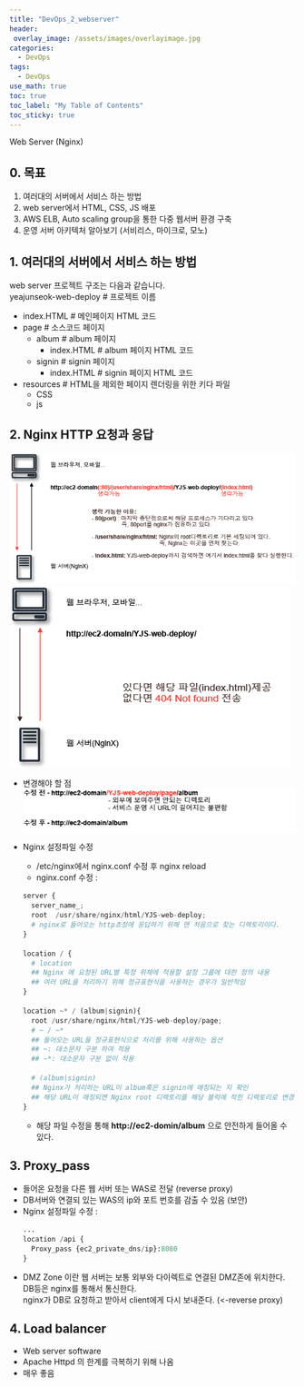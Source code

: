 ```yaml
---
title: "DevOps_2_webserver"
header:
 overlay_image: /assets/images/overlayimage.jpg
categories:
  - DevOps
tags:
  - DevOps
use_math: true
toc: true
toc_label: "My Table of Contents"
toc_sticky: true
---
```

Web Server (Nginx)


## 0. 목표
1. 여러대의 서버에서 서비스 하는 방법
2. web server에서 HTML, CSS, JS 배포
3. AWS ELB, Auto scaling group을 통한 다중 웹서버 환경 구축
4. 운영 서버 아키텍처 알아보기 (서비리스, 마이크로, 모노)

## 1. 여러대의 서버에서 서비스 하는 방법
web server 프로젝트 구조는 다음과 같습니다.  
yeajunseok-web-deploy # 프로젝트 이름
- index.HTML          # 메인페이지 HTML 코드
- page                # 소스코드 페이지  
  - album             # album 페이지  
    - index.HTML      # album 페이지 HTML 코드
  - signin            # signin 페이지
    - index.HTML      # signin 페이지 HTML 코드
- resources           # HTML을 제외한 페이지 렌더링을 위한 키다 파일
  - CSS  
  - js  



## 2. Nginx HTTP 요청과 응답
![webserver_2-1](/assets/images/day2.jpg)
![webserver_2-2](/assets/images/2주차-2.png)

* 변경해야 할 점
![webserver_2-3](/assets/images/2주차-3.png)

* Nginx 설정파일 수정
  - /etc/nginx에서 nginx.conf 수정 후 nginx reload
  - nginx.conf 수정 :
  ```python
  server {
    server_name_;
    root  /usr/share/nginx/html/YJS-web-deploy;
    # nginx로 들어오는 http쵸정에 응답하기 위해 맨 처음으로 찾는 디렉토리이다.
  }

  location / {
    # location
    ## Nginx 에 요청된 URL별 특정 위체에 적용할 설정 그룹에 대한 정의 내용
    ## 여러 URL을 처리하기 위해 정규표현식을 사용하는 경우가 일반적임
  }

  location ~* / (album|signin){
    root /usr/share/nginx/html/YJS-web-deploy/page;
    # ~ / ~*
    ## 들어오는 URL을 정규표현식으로 처리를 위해 사용하는 옵션
    ## ~: 대소문자 구분 하여 적용
    ## ~*: 대소문자 구분 없이 적용

    # (album|signin)
    ## Nginx가 처리하는 URL이 album혹은 signin에 매칭되는 지 확인
    ## 해당 URL이 매칭되면 Nginx root 디렉토리를 해당 블럭에 적힌 디렉토리로 변경
  }
  ```
  - 해당 파일 수정을 통해 **http://ec2-domin/album** 으로 안전하게 들어올 수 있다.



## 3. Proxy_pass
* 들어온 요청을 다른 웹 서버 또는 WAS로 전달 (reverse proxy)
* DB서버와 연결되 있는 WAS의 ip와 포트 번호를 감출 수 있음 (보안)
* Nginx 설정파일 수정 :
  ```python
  ...
  location /api {
    Proxy_pass {ec2_private_dns/ip}:8080
  }
  ```
* DMZ Zone 이란
웹 서버는 보통 외부와 다이렉트로 연결된 DMZ존에 위치한다.  
DB등은 nginx를 통해서 통신한다.  
nginx가 DB로 요청하고 받아서 client에게 다시 보내준다. (<-reverse proxy)

## 4. Load balancer
* Web server software
* Apache Httpd 의 한계를 극복하기 위해 나옴
* 매우 좋음
